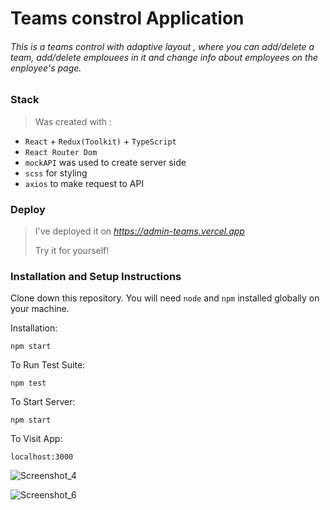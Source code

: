 
# Teams constrol Application

###### This is a teams control with _adaptive layout_ , where you can add/delete a team, add/delete emplouees in it and change info about employees on the enployee's page.
 
 ### Stack 

>Was created with : 

- `React` + `Redux(Toolkit)` + `TypeScript`
- `React Router Dom` 
- `mockAPI` was used to create server side
- `scss` for styling
- `axios` to make request to API

### Deploy
> I've deployed it on _https://admin-teams.vercel.app_ 
> 
> Try it for yourself!

### Installation and Setup Instructions

Clone down this repository. You will need  `node` and `npm` installed globally on your machine.

Installation:

`npm start`

To Run Test Suite:

`npm test`

To Start Server:

`npm start`

To Visit App:

`localhost:3000`



![Screenshot_4](https://user-images.githubusercontent.com/95301875/163735651-fa83b344-bcd0-46b9-b13e-bda7613acfac.png)

![Screenshot_6](https://user-images.githubusercontent.com/95301875/163735772-7c35ce69-fe99-4c7f-9924-ce574d61e36e.png)




